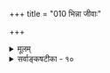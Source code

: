 +++
title = "010 भिन्ना जीवाः"

+++
<details><summary>मूलम्</summary>

भिन्ना जीवाः स्वतस्स्युः प्रतिनियततया धीस्मृतीच्छासुखादेः चेतोभेदाद्व्यवस्था न तु भवति यथा देहबाह्याक्षभेदात् ।  
नित्यान् भिन्नांश्च जीवान्कथयति निगमस्तद्धि नोपाधितस्स्यात् आत्माद्वैतश्रुतीनामितरहृदयता तत्रतत्रैव सिद्धा ॥ १० ॥
</details>

<details><summary>सर्वाङ्कषटीका - १०</summary>

एतावता प्रबन्धेन जीवानां देहेन्द्रियमनः प्राणबुद्ध्यतिरिक्तत्वप्रदर्शनपूर्वकं जीवस्य स्वप्रकाशत्वप्रत्यक्त्वादिकं प्रदर्श्य, तस्य कर्तृत्वं स्वाभाविकमिति च प्रदर्शितम् । कर्तृत्वप्रसङ्गात् प्रयत्नस्य स्थानमपि प्रादर्शि । एतदुपरि जीवस्वरूपविषयेऽवश्यवक्तव्यं जीवनानात्वम्, ब्रह्मवैलक्षण्यं च प्रदर्शयितुं विस्तरेण विचारं प्रस्तोतुं प्रवृत्तः प्रथमं औपाधिकजीवभेदवादं भास्करसंमतं निराकरोति - भिन्ना इत्यादि । यथा महाकाशः घटाद्युपाधिवशात् 'घटाकाशः ' 'गृहाकाशः' इत्यादिरीत्या भिन्नतया व्यवह्रियते, तथा परमात्मा सत्यभूताविद्याख्योपाधिसंबन्धवशात् भिन्नतया व्यवह्रियते । उपाधिनाशे घटाकाशस्य महाकाशेन यथैक्यम्, तथैवैक्यं जीवपरयोः, स एव मोक्षः । अतः जीवब्रह्मणोर्भेद औपाधिकः, अभेद एव स्वाभाविकः । एवं घटादीनामुपाधीनां अनेकत्वात् यथा घटाकाशोऽप्यनेकतया व्यपदिश्येत, तथा जीवानां परस्परं भेदोऽ- प्यौपाधिकः । उपाधिभूताचिद्ब्रह्मणोस्तु भेदाभेदावुभावपि स्वाभाविकौ । आत्मवादे हि शरीरेन्द्रियमनोबुद्ध्यतिरिक्तः आत्मा नास्तीति चार्वाकाः तदेकदेशिनश्च । आत्माख्यः पदार्थ एव नास्तीति नैरात्म्यवादिनो, माध्यमिकाः । क्षणिकविज्ञानमेव आत्मव्यवहारविषय इति वैभाषिकसौत्रान्तिकयोगाचाराः । एते चत्वारोऽपि बौद्धाः आत्मनः अहमर्थत्वं नाङ्गीकुर्वन्ति । जीवमङ्गीकृत्य अतिरिक्तमीश्वरमपि नाङ्गीकुर्वन्त्येते । परंब्रह्माङ्गीकृत्य, तदरिक्ता जीवा न सन्तीति ब्रह्मविवर्तवादिनः । अत्रापि, नानाशरीरकैकजीववादिनः केचित्, एकशरीरकैकजीववादिनः केचित् । एवं बहुविधा वादास्तत्र तत्र निरस्यन्ते । एवं नानाविधविचित्रविवाद- 

80. 

[[171]] 

[भास्करमतनिरासः ] 

भिन्ना जीवाः स्वतः स्युः प्रतिनियततया धीस्मृतीच्छासुखादेः 

चेतोभेदात् व्यवस्था न तु भवति यथा देहबाह्याक्षभेदात् । 

 

1 

विषयभूतस्य जीवेश्वरभेदस्य विस्तरेण विचारोपक्रमसूचनाय प्रथमं स्वमतप्रतिज्ञाया आवश्यकत्वात्, एतावता ग्रन्थभागेन प्रतिपादितं स्वमतमादावनूद्य प्रतिज्ञां प्रदर्शयति- भिन्ना इत्यादि । जीवाः स्वत एव परमात्मनोऽपि । भिन्नाः परस्परञ्च भिन्नाः । जीवेश्वरभेदस्य सिद्धत्वात् प्रतिशरीरं जीवा भिन्नाः इति निरूप्यते । **धीस्मृतीच्छासुखादेः** = बुद्धेः स्मृतेः, इच्छायाः, सुखादेश्च **प्रतिनियततया** = व्यवस्थितरीत्या परस्परं विलक्षणतयैवानुभवात्, जीवाः **स्वतः** = स्वभावत एव न तूपाधिवशात् भिन्नाः परस्परं भिन्नाः स्युः । सुखादेरित्यादिना दुःखादिपरिग्रहः । वदन्त्यन्येऽप्येवम् – 'नानाऽत्मानो व्यवस्थातः ' ( वै.सू.3-2-20) ‘जननमरणकरणानां प्रतिनियमादयुगपत्प्रवृत्तेश्च । पुरुषबहुत्वं सिद्धं त्रैगुण्यविपर्ययाचैव ॥' (सां. का. 8) इति च। **व्यवस्थातः** =सुखदुःखादिव्यवस्थायाः । तस्य विस्तरः- जननेत्यादि । आत्मनः एकत्वे जननमरणादयः सर्वेषां एकदैव भवेरन् । तथाऽदर्शनात् पुरुषबहुत्वं सिद्धम् । एवं करणानि शरीरेन्द्रियादीनि प्रतिनियतान्येव, युगपच्च न प्रवर्तन्ते । **त्रैगुण्यम्** = सत्त्वरजस्तमांसि । तेषां **विपर्ययः** = परस्परविपर्यासः । कश्चित् सात्त्विकः । अन्यस्तु राजसः । अन्यश्च तामसः इत्यादि स्वभावभेदः । एभिः कारणैः जीवानां परस्परं भेद एव ॥ 

1 



मायापरिणामभूतान्तःकरणभेदादेव सुखदुःखादिव्यवस्था भवेत् । किमर्थं जीवभेद इत्याशंक्य निराकरोति - चेतोभेदादित्यादिना । **देहबाह्याक्षभेदात्** = शरीराणाम्, बाह्येन्द्रियाणां भेदात् यथा सुखदुःखादिव्यवस्था न भवति, तथा **चेतोभेदात्** = अन्तः करणभेदादपि सुखदुःखादिव्यवस्था न तु **भवति** = नैव भवति । एक एव जीवः जन्मभेदेन नानाशरीराणि गृह्णाति । तत्र शरीरादीनां भेदे सत्यपि आत्मभेदो नास्ति । एकस्मिन्नेव समये सौभरिणा अनेकशरीरपरिग्रहस्य वर्णनादपि शरीरादिभेदः आत्मभेदप्रयोजकः सुखादिव्यवस्थाप्रयोजकश्च यथा न भवति, तथैव अन्तः करणभेदोऽपि सुखदुःखादिव्यवस्थाप्रयोजकों न भवति । देहभेदे सत्यपि सौभरे : ' सोऽहम्' इति प्रत्यभिज्ञा न हि न भवति । एवमिन्द्रियभेदे सति, अन्तःकरणमात्रभेदे सति च आत्मनः एकत्वेन प्रत्यभिज्ञाऽनिवार्या । तथाऽदर्शनात् अन्तः करणभेदमात्रेण कर्मवैचित्र्यनिर्वाहो न भवत्येव । न चादृष्टविशेषवशादेव सर्वव्यवस्थोपपद्यतामिति वाच्यम्; संप्रतिपन्नस्थल एव तथा संभवात् । अन्यथा कुत्रापि काचिदपि व्यवस्था केनापि दुरुपपादा स्यादिति सर्वशास्त्रवैय्याकुलीप्रसङ्ग इत्यात्मनां नानात्वमर्जनीयम् । पुरुषभेदे सिद्ध एवादृष्टस्य व्यवस्थापकत्वसंभवः । अदृष्टस्यान्तःकरणधर्मत्वा- भावात् । व्यधिकरणयोर्भोगादृष्टयोः कार्यकारणभावासंभवः सांख्यमतविमर्शे (जी. 70) व्यवस्थापयिष्यते ॥ 

किञ्च अन्तःकरणं हि सुखाद्यन्तः पदार्थसाक्षात्कारकरणतया सिद्ध्यति, रूपादिसाक्षात्कारे चक्षु- रादिरिव । ' अन्तःकरणम्' इति पदमेव तस्यान्तःकरणकारकतां वदति । करणं च कर्तारमपेक्षते । एवञ्च अन्योन्यविलक्षणसुखवतां जीवानां तत्करणान्यपि भिन्नानि भवेयुः । एवं कर्त्रधीनत्वे करणस्वरूपस्य, 

 

[[172]] 

नित्यान् भिन्नांश्च जीवान् कथयति निगमस्तद्धि नोपाधितः स्यात् 

आत्माद्वैतश्रुतीनामितरहृदयता तत्र तत्रैव सिद्धा ॥10॥ 

करणाधीनो कर्तृभेदश्चेत् अन्योन्याश्रयोऽनिवार्यः । अतः कर्तुः सुखादिसाक्षात्कारकरणतया सिद्धस्य तस्य जीवभेदव्यवस्थापकत्वं कथमिव भवेत् ? सुखादिकं हि प्रतिजीवं सुतरां व्यवस्थितमेव सर्वानुभवसिद्धम् । एतत्करणतया सिद्धमन्तःकरणमपि प्रतिजीवं भिन्नमेव भवेत् । नो चेत् सुखदुःखाद्यनुभवसाङ्कर्यं स्यात् ॥ 

1 

अपि च **निगमः** = श्रुतिः जीवान् नित्यान् **भिन्नान्** = परस्परं भिन्नांश्च कथयति । 'नित्यो नित्यानां चेतनश्चेतनानामेको बहूनां यो विदधाति कामान् । तमात्मास्थं येऽनुपश्यन्ति धीरास्तेषां सुखं शाश्वतं नेतरेषाम्' (श्वे. 6-13 ) इति हि श्रुतिः । नित्यानां बहूनां चेतनानाम् नित्यः एकः यः चेतनः कामान् विदधाति, तम् इत्यन्वयः । नित्यत्वचेतनत्वादौ तारतम्यस्य दुर्वचत्वात् 'नित्यानाम्' इति नावधारणे षष्ठी । 'अनित्यानाम्' इतिच्छेदेनात्र निर्वाहेऽपि उपरि तथाच्छेदासंभवः । ' एको बहूनाम्' इति तु दुर्निवहम् । अतः षष्ठ्यन्तानि जीवपराणि, प्रथमान्तानि परमात्मपराणि । यथाश्रुते त्वनन्वयः स्पष्टः । एवं व्याख्याभेदेऽपि जीवानां फलप्रदस्य परमात्मनः एकत्वम्, जीवानामनेकत्वं नित्यत्वं च कण्ठत एव सिद्धम् । इदमनेकत्वमौपाधिकं कुतो न स्यादित्यत्राह - तद्धीत्यादि । **तत्** = अनेकत्वम् उपाधितः न हि स्यात् । न ह्युपदेशप्रकरणे औपाधिकौपचारिकादिशब्दाः प्रयोगार्हाः । **विधौ** = अपूर्वार्थबोधनप्रकरणे **परः** = अमुख्योऽर्थः शब्दार्थो न भवितुमर्हति । तदर्थमेव प्रवृत्तेषु वाक्येषु लक्षणाङ्गीकारे कुत्रापि न कोऽप्यर्थः प्रतिष्ठितो भवेत् । प्रकृते तत्त्वोपदेशार्थमेव प्रवृत्तेषु वाक्येषु लक्षणाङ्गीकारे, किमपि तत्त्वं निश्चेतुं न शक्यमिति भावः ॥ 

अपि चैतादृशज्ञानस्य हि 'तेषां सुखं शाश्वतम्' इति शाश्वतसुखमुक्तिहेतुत्वमुच्यते । औपाधिकत्वज्ञानस्य तत् कथं भवेत् । भवद्दृष्ट्या हि एषामौपाधिकत्वज्ञानस्यैव शाश्वतसुखहेतुत्वं वक्तव्यम्, न त्वनौपाधिकत्वज्ञानस्य । अतः तत् स्वाभाविकमेव । ननु 'अयमात्मा ब्रह्म' 'अहं ब्रह्म' इत्यभेदस्यापि श्रुतौ दर्शनात् कथं निर्णयः इत्यात्राह - आत्मेत्यादि । **आत्माद्वैतश्रुतीनाम्** = आत्मनः ऐक्यप्रतिपादकानां श्रुतिवाक्यानाम् **इतरहृदयता** =अन्यतात्पर्यकत्वम् तत्र **तत्रैव** = तत्तत्प्रकरण एव पूर्वापरपरिशीलनादिना **सिद्धा** = निश्चिता । शरीरशरीरिभावकृतं वा, उपादानोपोदेयभावकृतं वा सामानाधिकरण्यं तत्तत्प्रकरणानुरोधेन ज्ञेयम् ॥ 

अत्रेत्थं विचारावतारः - चिदचिदीश्वरतत्त्वज्ञानमेव सकलविधक्लेशनिवारकमिति ग्रन्थादावेव ( जड. 4) विस्तरेण प्रदर्शितम् । एतावता ग्रन्थभागेनाचिद्वैलक्षण्यस्य प्रदर्शनेऽपि ईश्वरवैलक्षण्यं न तावन्मात्रेण सिद्ध्येत् । यद्यपि 'नाहमीश्वरः' इति ईश्वरभेदोऽपि सर्वानुभवसिद्धः । परं त्वात्मपदवाच्यस्य चित्तत्त्वस्याति- गहनतया, केवलेन लौकिकानुभवेन नैतादृशा विषया निर्णेतुं शक्याः । 'नैषा तर्केण मतिरापनेया प्रोक्तान्येनैव सुज्ञानाय प्रेष्ठा' (कठ.2-8-9) इति श्रुतिरपि स्पष्टमेतद्वदति । श्रुतिमुखनिरीक्षणे तु नैकरूपास्ता दृश्यन्ते । ‘अयमात्मा ब्रह्म’(बृ.6-4-5) 'तत्त्वमसि' (छां. 6-8-7) इत्यादीनि जीवब्रह्मणोरभेदं वदन्ति । 'द्वा सुपर्णा सयुजा सखायौ' (मुं. 3-1-1, वे 4-6 ) 'पृथगात्मानं प्रेरितारं च मत्वा' (श्वे. 1 6 ) इत्यादीनि तयोर्भेदं 

[[173]] 

 

वदन्ति । अतः किं कर्तव्यमिति जिज्ञासायां व्याख्यानभेदात्पक्षभेदास्समुत्थिताः । तत्र स्वपक्षः प्रथमपादेन समग्राहि । 'स्वतो जीवाः भिन्नाः' इति मूलप्रतिज्ञा । परमात्मनोऽपि भिन्नाः, परस्परमपि भिन्नाः । जीवस्वरूपं त्वेतावता विस्तरेण परीक्षितमेव । तेन सिद्धोऽयं निष्कृष्टस्तस्याकार इति भावः ॥ 

तत्र जरदद्वैती स्वरूपपरिणामवादी भर्तृप्रपञ्चस्तु - ब्रह्मैव स्वरूपेणैव जगदात्मना परिणमते मृद्घटादिवत् । अतश्चावस्थाभेदेन जीवब्रह्मणोः भेदोऽपि सत्यः, एवं अभेदोऽपि सत्य इति न दोष इत्याह ॥ 

शाङ्करास्तु – मृद्वत्स्वरूपपरिणामे मृद्वदेव नाशप्रसङ्गात् स्वरूपपरिणामवादो न युक्तः, किन्तु रज्जौ सर्पवत् विवर्तवाद एव युक्तः । तथा च ब्रह्मव्यतिरिक्तस्य सर्वस्यापि मिथ्यात्वात्, अद्वैतमेव सत्यम् । द्वैतं तु मिथ्या । अत एव लोकावगतभेदानुवादमात्रं तन्निषेधार्थं क्रियते, भेदवाक्यानां स्वार्थे तात्पर्याभावात् न दोष इति ब्रह्मविवर्तवादिन आहुः । अत्रापि अन्तःकरणावच्छिन्नं चैतन्यमेव जीव इति जीवाज्ञानवादिनः वाचस्पतेः पक्षः । अन्तःकरणप्रतिबिम्बितं चैतन्यं जीव इति ब्रह्माज्ञानवादिनः प्रकाशात्मयतेः पक्षः ॥ 

भास्कराचार्यस्तु उपाधेर्मिथ्यात्वेऽनवस्थाप्रसङ्गात् उपाधिः सत्य एव । एवं सत्योपाधिकृतः जीवस्य ब्रह्मभेदः, अभेद एव स्वाभाविकः । एवञ्च जीवो न मिथ्या, किन्त्वौपाधिकः । अचिद्ब्रह्मणोस्तु भेदाभेदावित्याचख्यौ । यादवप्रकाशस्तु ब्रह्मणस्साक्षाद्विकारं निविवारयिषुः ब्रह्मणश्शक्तित्रयमङ्गीकृत्य, तत्तच्छक्तिविशिष्टत्वरूपेण ब्रह्मण्यंशत्रयमौपाधिकं परिकल्प्य तत्तदंशस्य चिदचिदीश्वररूपेण परिणाममातस्थौ । तथा चांशांशिनोस्सर्वत्र भेदाभेदयोः स्वाभाविकत्वात् जडब्रह्मणोः, जीवब्रह्मणोश्च भेदाभेदौ स्वाभाविकावाह । तत्र प्रथमपादेन स्वपक्षं संग्रहेण प्रदर्श्य औपाधिकजीवभेदवादं विमृशति । अग्रे (श्लो. 15) बिम्बप्रतिबिम्बवादस्य स्पष्टविमर्शनवत्, अवच्छेदकवादस्य भामतीकर्तुः वाचस्पतिमिश्रसंमतस्य प्रत्येकनिराकरणं यद्यपि न दृश्यते । परन्तु स पक्षः भास्करमतनिराकरणेनैव निरस्तप्राय इत्याचार्याणामभिप्रायः, अविद्यारूपौधिकजीवभेदस्योभयोः समानत्वात् ॥ 

ननु च ' तत्र को मोहः कः शोकः एकत्वमनुपश्यतः' (ईशा. 7 ) इति ऐकात्म्यदर्शनस्य शोकमोहनिवर्तकत्वं स्पष्टमुच्यते । शोकमोहनिवर्तकं ज्ञानं कथमिव भ्रमो भवेत् ? अतः एकत्वमेव पारमार्थिकम्; अनेकत्वं तु कर्मोपाधिकमेवेति चेत्, न । एतच्छ्रुत्युपबृंहणभूतं भगवतो वचनमस्य तात्पर्यं स्पष्टयति- 'आत्मौपम्येन सर्वत्र समं पश्यति योऽर्जुन । सुखं वा यदि वा दुःखं स योगी परमो मतः ॥ ' (गी.6-32) इति । अत्रस्थं 'आत्मौपम्येन' इति पदमवधेयम् । साजात्यमूलकमेवेदमैक्यमिति स्पष्टम् । न च साजात्यमूलकैकत्वापेक्षया, औपाधिकानेकत्वमेव वरम्, यतः ' अयो दहति' इत्याद्यौपाधिकस्थले हि अयसो दाहकत्वानुभवः अबाधितः । अत एकत्वं सहजम्, अनेकत्वं त्वौपाधिकं बहुलं दृष्टमिति चेत्, ‘संपन्नो व्रीहिः' इत्यादावनेकत्वं सहजम्, एकत्वं तु जात्यौपाधिकं दृष्टमेव । अत उभयमपि समानम् । न च 'संपन्नो व्रीहिः', इत्यादौ तु एकत्वमनुभवबाधितम्, अत एवौपचारिकः प्रयोग इति युक्तम् । प्रत्यक्षेण पदार्थस्वरूपगुणादिव्यवस्थायां सिद्धायाम्, तदनुगुणकल्पनाया अदोषत्वात् । प्रकृते तु 'आश्चर्यो वक्ता कुशलोऽस्य लब्धा आश्चर्यो ज्ञाता कुशलानुशिष्टः' (कठ. 1-3-7) 'आश्चयवत्पश्यति कश्चिदेनम् आश्चर्यवद्वदति तथैव चान्यः । आश्चर्यवच्चैनमन्यः शृणोति श्रुत्वाप्येनं वेद न चैव कश्चित् ' ( गी. 2-29) इति

[[174]] 

अत्यन्तदुरवगाहतया वर्ण्यमाने आत्मनि लाघवगौरवविचारस्यानवसरत्वात् । ' नैषा तर्केण मतिरापनेया' (कठ. 1-2-9) 'तर्काप्रतिष्ठानात् ' ( ब्र.सू. 2-1-11 ) इत्यादि सदा स्मर्तव्यम् ॥ 

ननु भोः ! एवमतिगहनत्वादेव वदामो वयम् - श्रुतिर्यथा वदति, तथाङ्गीकर्तव्यमिति । श्रुतिर्ह्येकत्वं कण्ठत एव खलु वदति 'एकत्वमनुपश्यतः' इतीति चेत्- 'अग्रे एकमेवासीत्' इति कारणावस्थायामेकत्वम् 'बहु स्याम्' ‘तदात्मानं स्वयमकुरुत' इति कार्यावस्थायामनेकत्वमिति सर्वं स्पष्टमेवाभिहितम् । एतदुपयपितः संशयानपि ‘कृत्स्नप्रसक्तिर्निरवयत्वशब्दकोपो वा' इति स्वयमुत्थाप्य सूत्रकारः 'श्रुतेस्तु शब्दमूलत्वात्' इति स्पष्टसमादधौ । एतदुपर्यपि किं वक्तव्यम् । शुष्कतर्क विस्मृत्य चिन्त्यताम् ॥ 

किञ्च समष्टिक्षेत्रगतं तत्त्वैक्यम्, व्यष्टौ तु अनेकत्वमेवेति वैज्ञानिकोऽयं विषयः अग्नि- विष्फुलिङ्गादिभिः स्पष्टीक्रियते । ऐकात्म्यवादश्चाग्रे बहुधा विमृश्यते । परस्परमत्यन्तविरुद्धम् एकत्वमनेकत्वं चैकस्मिन् कथं भवेदिति चेत्, अध्यात्मशास्त्रस्य सर्वापवादरूपत्वेन बुद्धिकृतविरोधादेरत्र नावसरः । अन्यथा मुक्तिसाधनतदनुष्ठानादीनां भेदगर्भत्वेन, भेदस्य मिथ्यात्वे, साधनादीनामपि मिथ्यात्वप्रसङ्गेन शून्यवादप्रसङ्गः । अथवा एकस्य मुक्तौ सर्वमुक्तिप्रसङ्गः । असत्यात्सत्यसिद्धिसाधनादिकं एकादश्यां ताम्बूलचर्वणकथायेत । सर्वमेतत् दृष्टान्तमात्रविश्रान्तं दान्तिकापरिचयमेव ज्ञापयेदित्यलमतिचर्चया । असत्यात् सत्यसिद्धिरप्यग्रे (लो-49) निराक्रियते ॥ 

ननु कोऽयं पक्षपातः ? किं सुभगाभिक्षुकन्यायः ? 'न विधौ परः शब्दार्थः' इति न्याय इदानीं कुत्र गतः ? मा कुश साधो ! स न कुत्रापि गतः । शरीरशरीरिभावकृतं वा, उपादानोपादेयभावकृतं वा सामानाधिकरण्यं न गौणम्, किन्तु मुख्यमेवेति सामानाधिकरण्यविचारे (बुद्धि) निरूपयिष्यते । अतः एतत्सिद्धान्ते कस्या अपि श्रुतेर्न त्याग इति सर्वश्रुतिसमन्वयः । अत एव न कस्यापि बाधितार्थकत्वम् । अपि च ‘इदमग्रे आसीदेकमेव' इत्येकत्वस्य प्रलयकालिकत्वात्, 'बहु स्याम्' इत्यनेकत्वस्य सृष्टिकालिकत्वा- त्कालभेदेनोभयोर्विरोधाभावादित्यादिकमग्रिमसरे विस्तरेण भविष्यति । अन्यथा सर्वशास्त्रबाधप्रसङ्गः । अधिकं तत्तन्निराकरणवेलायां विशदीक्रियते । अतः जीवाः परस्परं स्वत एव भिन्नाः ॥ 

यद्यप्ययमंशोऽग्रिमसरे (श्लो. 27-33) बहुविस्तरेण विचारयिष्यते, तथाप्यत्र प्रसक्तत्वात्सारत इदमत्र वक्तव्यमतिगहनत्वाद्विषयस्य, यमधिकृत्याद्यावधि बहुधा प्रसृतः, प्रसारितश्च महान् कलिर्बहोः कालात् । अतः पुनःपुनरिदं वक्तव्यं पुनः पुनश्चिन्तनाय । यं विषयं विस्तरेण वर्णयन् भगवान् श्रीभाष्यकारः अन्ते 'एवञ्च सति अभेदो वा भेदो वा द्वयात्मकता वा वेदान्तवेद्यः कोऽयमर्थस्समर्थितः ?' इति प्रश्नं स्वयमुत्थाप्यापि 'सर्वस्य वेदवेद्यत्वात्सर्वं समर्थितम्' इत्युत्तरयन्निर्भरो भवति समनन्तरम् । कुत एतत् ? ननु कियानयं विषयः ? किंमनन्तरवाक्यमेव न दृष्टमायुष्मता ? 'सर्वशरीरतया सर्वप्रकारं ब्रह्मैवावस्थितमित्यभेदः' इति जगद्ब्रह्मणोश्शरीरशरीरिभावनिबन्धनोऽभेदः इति स्पष्टं वदत्यपि कुत्र वा मुह्यस्यायुष्मन् भोः? भो ब्रह्मन् ! न मुह्यामि । संशये किञ्चित् । परिहरिष्यति भवानिति पृच्छामि । प्रश्नस्तु 'कोऽयमर्थः समर्थितः ?" इति । उत्तरं तु 'सर्वशरीरतया सर्वप्रकारं ब्रह्मैवावस्थितमित्यभेदस्समर्थितः' इति । किं 

[[175]] 

 

शरीरशरीरिभावः अभेदेनावस्थितेः प्रयोजकः, उत तथा व्यवहारस्य ? प्रथमपक्षे शरीरशरीरिणोरभेदप्रसङ्गः स्पष्टः । द्वितीयपक्षे तु 'आम्रान् पृष्टः कोविदारानाचष्टे' इतिवत् स्यात् ॥ 

1 

अतोऽत्रैवं वक्तव्यम् प्रतिभाति - शरीरशरीरिभावः न केवलमभेदव्यवहारप्रयोजकः, तथा व्यवहारानुगुणपरिणामविशेषस्यापि प्रयोजकः । जीवेश्वरयोस्संबन्धविवेचने ' तिलेषु तैलं दधिनीव सर्पिः' (श्वे. 1- 15) क्षीरे सर्पिरिवार्पितम् (16) इत्यादीन्यवधेयानि । एवमेतस्य तत्त्वस्य परिचय एवान्नमयादिकोशैः प्रतिपाद्यते स्थूलारुन्धतीन्यायेन । अन्नमयकोश एव 'भूतात्मा' इत्युच्यते । ततः प्राणमय आत्मा । प्राणाः – पञ्चप्राणाः, पञ्चज्ञानेन्द्रियाणि पञ्चकर्मेन्द्रियाणि च । ततो मनोमय आत्मा । ततो विज्ञानमय आत्मा । तत आनन्दमय आत्मा । पूर्वपूर्वापेक्षया उत्तरोत्तर आत्मा आन्तरो भवति । अयमेवांशः 'भूतात्मा चेन्द्रियात्मा च बुद्ध्यात्मा च तथा भवान् । जीवात्मा परमात्मा च त्वमेवं पञ्चधा स्थितः ॥' इत्यादावभि- धीयते । विज्ञानात्मपदेन बुद्ध्यात्मा जीवात्मा च क्रोडीकृतौ । जीवात्मरचनायां बुद्धेः प्रधानत्वात् । 'बुद्धेर्गुणेनात्मगुणेन चैव ह्याराग्रमात्रो ह्यवरोऽपि दृष्टः' (वे. 5-8 ) इति हि श्रुतिः । ' जीवात्मा' पदं हि जीवपदार्थस्य, आत्मपदार्थस्य मिलितस्य वाचकः, यतस्तत्पदं नाखण्डपदम्, किन्तु समस्तपदम् । 'जीव' पदं च 'जीव प्राणधारणे' इति धातुतो निष्पन्नं प्राणाधीनस्थितिकस्य वाचकम् । आत्मपदं च चेतनवाचि । तथा च प्राणोपाधिकचेतनरूपार्थवाचि जीवात्मपदम् । प्राणेति बुद्धीन्द्रियमनसामुपलक्षकम् । एभिरुपाधिभिर्विशिष्ट एव जीवात्मपदवाच्यः । एवञ्चास्मिन् – शरीरे एतादृशो जीवः, तस्य नियन्ता मूलभूतः परमात्मा च उत्तरोत्तरमान्तरतयाऽवतिष्ठत इति सिद्धम् । अयमेवांशः 'गुहां प्रविष्टावात्मानौ हि तद्दर्शनात् ' (ब्र.सू. 1-2-12) इत्यत्रोक्तः । ' ऋतं पिबन्तौ सुकृतस्य लोके गुहां प्रविष्टौ ' ( कठ. 1-3-1) इत्युभयोरपि हृदयगुहावृत्तित्वमुच्यते । 'यो वेद निहितं गुहायाम् ' ( तै. आ. 1) 'हृदि ह्येष आत्मा' (प्र. 3-6) इत्यादौ प्रत्येकमपि जीवात्मपरमात्मनोर्हृदयहंगुहावृत्तित्वमुच्यते । यथा बाह्यं सौरं ज्योतिः बायैः दारुतृणारण्यादिभिरभिव्यक्तो नानारूपधारी नराणामुपकारायावरोहति, तथैव परंज्योतिरूपः परमात्मा जीवबुद्धिमनः प्राणशरीराद्याश्रित्यावतीर्णः नानाविधविचित्रकार्याणि निर्वहते, स्वस्मै स्वप्रीतये क्रीडन्निव । अत एव 'सर्वं तं परादाद्योऽन्यत्रात्मनस्सर्वं वेदेदं ब्रह्मेदं क्षत्रमिमे लोका इमे देवा इमानि भूतानीदं सर्वं यदयमात्मा' (बृ.4-4-6) इति श्रुतिर्वदति । एकमेव परं तत्त्वम् ' तदैक्षत बहुस्याम्' (छां. 6-2-3) 'सोऽकामयत बहुस्याम् ' ( तै. आ. 6) इति संकल्पपूर्वकं नानाभावमापद्यतेति ' तदात्मानं स्वयमकुरुत' (तै. आ. 7) 'आत्मकृतेः ' ‘परिणामात्’(ब्र.सू.1-4-26, 27 ) इति श्रुतिसूत्रादिभिः प्रतिपाद्यते । अखण्डस्यैकस्य बहुभावः कथम् ? इति प्रश्ने 'इन्द्रो मायाभिः पुरुरूप ईयते' (बृ. 4-5-19 ) इत्युत्तरमुच्यते । अत्रैवायस्तास्सर्वेऽपि पण्डितप्रवराः ‘माया” पदार्थः कः? इति । वैदिकनिघण्ट्वनुसारेण मायापदस्य ज्ञानपर्यायत्वेऽपि मिथ्यापर्यायत्वमातस्थुरन्ते केवललौकिकप्रज्ञाः । ‘शब्दमूलत्वात्' इति वदन्त एवं स्वमतं तर्कमूलं प्रतिष्ठापयामासुस्तर्कप्रियाः ॥ 

नाद्यापि कलहः शान्तः पण्डितानां परस्परम् । प्रबोधिता अपि प्राज्ञैः काले काले महात्मभिः ॥ अणीयसोऽप्यणीयांसमात्मानं मेनिरे बृहत् । तर्कव्यसनिनोऽभूवन्न तपआदिपरायणाः ॥ 

 

81. 

[[176]] 

[ यादवप्रकाशमतनिरासः ] 

जीवाः पृथ्व्यादिभूतेष्वणव इव मिथो भेदवन्तः स्वतोऽमी 

सन्मानब्रह्मभागास्तदिह नियतयः सुस्थिता इत्ययुक्तम् । ऐक्यस्याप्यक्षतत्वादनवधि च सति ब्रह्मणि स्यादवद्यम् 

सत्यं तच्चेत्यभिज्ञैर्बहिरगणि मृषावादतोऽप्येष पक्षः ॥11॥ 

तत्त्वस्थितिस्तु प्रथमं यथावत् धार्यतां हृदि । ततस्त्वेतत्कथमिति चिन्त्यतां श्रद्धया धिया ॥ आत्मा तु पञ्चधा स्थित्वा तत्तत्कार्येषु वर्तते । परस्परं च संपर्कोऽप्यस्ति सूक्ष्मस्सुदुर्गमः ॥ कार्यानुमेयं सर्वं स्यात् बहुधा चिन्तनेन च । अन्ततो हृदयेशस्यानुग्रहात् तत्त्वधीर्भवेत् ॥ देहाकारेण भूतात्मा प्रथमं ज्ञायते नृभिः । देहात्मभाववादादेरत्रैवोपक्रमोऽभवत् ॥ इन्द्रियाद्यात्मवादाश्चाप्येवं ज्ञेया विवेकिभिः । अन्योन्यमुपकुर्वन्तः शरीरे ते व्यवस्थिताः ॥ एवं सर्वत्र व्याप्त्यैव प्रत्यगर्थस्य, जायते । अहंबुद्धिर्नृणां लोके नान्यथा तद्भवेद् ध्रुवम् ॥ सर्वं वशेऽस्ति तस्यैव मायिनः परमात्मनः । वयं तु मायया बद्धाः कथं ज्ञास्याम उच्यताम् ? ॥ दूरीकृत्य वृथा चर्चा त्यक्त्वा शब्दविवर्धनम् । आराधयामस्तं देवं त्यागाद्यैरात्मसद्गुणैः ॥ तत्प्रसादात्परं ज्ञानं चाप्स्यामश्शान्तिमव्ययाम् । तत्प्रसादादृते नान्या गतिरस्ति नृणां ध्रुवम् ॥ बौद्धानां वैदिकानां च ह्यत्रैवास्ति परं रहः । क्रमात्तर्कपरा जाता बौद्धाः श्रद्धां विहाय ते ॥ अतो हैतुकवादेन नष्टास्ते ह्यात्ममार्गतः । वैदिकास्तु तपोहीनाः श्रद्धातश्शिथिलाः क्रमात् ॥ इतोऽपि बहु वक्तव्यम्, क्रमात्सर्वं भविष्यति । दृष्ट्वैकदेशं निर्णेयं न हि किञ्चिच्च साहसात् ॥ धीर्नित्येत्यादिना चैतानर्थान् कालानुसारतः । रिरक्षिषुर्बुद्धिभेदात् आचार्योऽसावसूचयत् ॥ १० ॥
</details>

